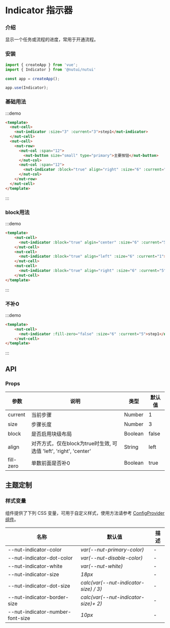 # Indicator 指示器

### 介绍

显示一个任务或流程的进度，常用于开通流程。

### 安装

```javascript
import { createApp } from 'vue';
import { Indicator } from '@nutui/nutui'

const app = createApp();

app.use(Indicator);

```

### 基础用法

:::demo
```html
<template>
  <nut-cell>
    <nut-indicator :size="3" :current="3">step1</nut-indicator>
  </nut-cell>
  <nut-cell>
    <nut-row>
      <nut-col :span="12">
        <nut-button size="small" type="primary">主要按钮</nut-button>
      </nut-col>
      <nut-col :span="12">
        <nut-indicator :block="true" align="right" :size="6" :current="5">step1</nut-indicator>
      </nut-col>
    </nut-row>
  </nut-cell>
</template>
```
:::

### block用法
:::demo
```html
<template>
    <nut-cell>
      <nut-indicator :block="true" algin="center" :size="6" :current="5">step1</nut-indicator>
    </nut-cell>
    <nut-cell>
      <nut-indicator :block="true" align="left" :size="6" :current="1">step1</nut-indicator>
    </nut-cell>
    <nut-cell>
      <nut-indicator :block="true" align="right" :size="6" :current="5">step1</nut-indicator>
    </nut-cell>
</template>
```
:::

### 不补0
:::demo
```html
<template>
    <nut-cell>
      <nut-indicator :fill-zero="false" :size="6" :current="5">step1</nut-indicator>
    </nut-cell>
</template>
```
:::


## API

### Props

| 参数         | 说明                             | 类型   | 默认值           |
|--------------|----------------------------------|--------|------------------|
| current  | 当前步骤               | Number | 1              |
| size       | 步骤长度                         | Number | 3               |
| block | 是否启用块级布局     | Boolean | false |
| align | 对齐方式，仅在block为true时生效, 可选值 'left', 'right', 'center'| String | left |
| fill-zero     | 单数前面是否补0                      | Boolean | true        |

## 主题定制

### 样式变量

组件提供了下列 CSS 变量，可用于自定义样式，使用方法请参考 [ConfigProvider 组件](#/zh-CN/config-provider)。

| 名称                                    | 默认值                     | 描述 |
| --------------------------------------- | -------------------------- | ---- |
| --nut-indicator-color|  _var(--nut-primary-color)_ | -  |
| --nut-indicator-dot-color|  _var(--nut-disable-color)_ | -  |
| --nut-indicator-white|  _var(--nut-white)_ | -  |
| --nut-indicator-size|  _18px_ | -  |
| --nut-indicator-dot-size|  _calc(var(--nut-indicator-size) / 3)_ | -  |
| --nut-indicator-border-size|  _calc(var(--nut-indicator-size)+ 2)_ | -  |
| --nut-indicator-number-font-size|  _10px_ | -  |
